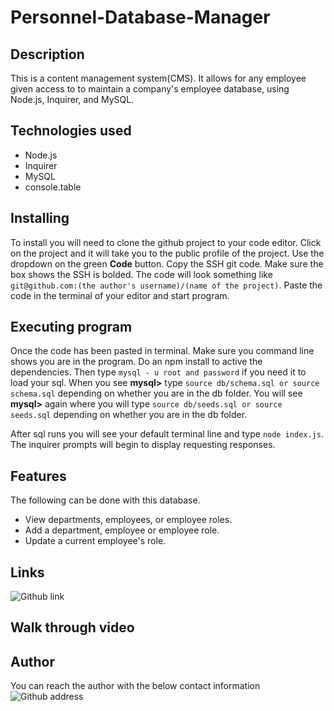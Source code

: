 # Personnel-Database-Manager


## Description

This is a content management system(CMS). It allows for any employee given access to to maintain a company's employee database, using Node.js, Inquirer, and MySQL.

## Technologies used

- Node.js
- Inquirer
- MySQL
- console.table


## Installing

To install you will need to clone the github project to your code editor. Click on the project and it will take you to the public profile of the project. Use the dropdown on the green **Code** button. Copy the SSH git code. Make sure the box shows the SSH is bolded. The code will look something like `git@github.com:(the author's username)/(name of the project)`. Paste the code in the terminal of your editor and start program.


## Executing program

Once the code has been pasted in terminal. Make sure you command line shows you are in the program.  Do an npm install to active the dependencies. Then type `mysql - u root and password` if you need it to load your sql. When you see **mysql>** type `source db/schema.sql or source schema.sql` depending on whether you are in the db folder. You will see **mysql>** again where you will type `source db/seeds.sql or source seeds.sql` depending on whether you are in the db folder.

After sql runs you will see your default terminal line and type `node index.js`.  The inquirer prompts will begin to display requesting responses.


## Features
The following can be done with this database.

- View departments, employees, or employee roles. 
- Add a department, employee or employee role. 
- Update a current employee's role. 


## Links
![Github link](https://github.com/code587/ThisIsMe-Portfolio)


## Walk through video



## Author
You can reach the author with the below contact information
![Github address](https://github.com/code587)
